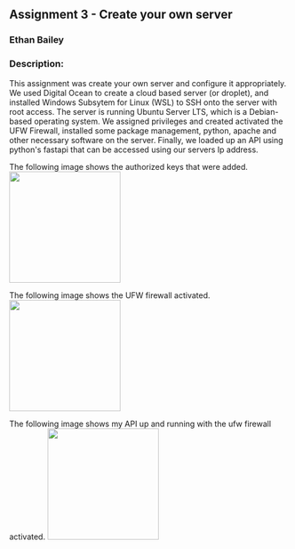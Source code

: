 ## Assignment 3 - Create your own server
### Ethan Bailey
### Description:

This assignment was create your own server and configure it appropriately.
We used Digital Ocean to create a cloud based server (or droplet), and installed 
Windows Subsytem for Linux (WSL) to SSH onto the server with root access.
The server is running Ubuntu Server LTS, which is a Debian-based operating system.
We assigned privileges and created activated the UFW Firewall, installed some package management,
python, apache and other necessary software on the server.
Finally, we loaded up an API using python's fastapi that can be accessed using our servers Ip address.

The following image shows the authorized keys that were added.
<img src="https://github.com/EthanJBailey/4443-MobileApps/tree/main/Assignments/A03/images/a03-keys.png" width="200">

The following image shows the UFW firewall activated.
<img src="https://github.com/EthanJBailey/4443-MobileApps/tree/main/Assignments/A03/images/a03-ufw.png" width="200">

The following image shows my API up and running with the ufw firewall activated.
<img src="https://github.com/EthanJBailey/4443-MobileApps/tree/main/Assignments/A03/images/a03-api.png" width="200">

